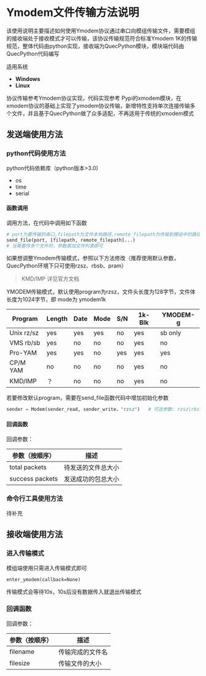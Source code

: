 # Ymodem文件传输方法说明

该使用说明主要描述如何使用Ymodem协议通过串口向模组传输文件，需要模组的接收端处于接收模式才可以传输，该协议传输规范符合标准Ymodem 1K的传输规范，整体代码由python实现，接收端为QuecPython模块，模块端代码由QuecPython代码编写

适用系统

- **Windows**
- **Linux**

协议传输参考Ymodem协议实现，代码实现参考 Pypi的xmodem模块，在xmodem协议的基础上实现了ymodem协议传输，新增特性支持单次连接传输多个文件，并且基于QuecPython做了众多适配，不再适用于传统的xmodem模式

## 发送端使用方法

### python代码使用方法

python代码依赖库（python版本>3.0)

- os
- time
- serial

#### 函数调用

调用方法，在代码中调用如下函数

```python
# port为要传输的串口,filepath为文件本地路径,remote_filepath为传输到模组中的路径(绝对路径)
send_file(port, [filepath, remote_filepath]...)
# 当需要传多个文件时，参数累加文件列表即可
```

如果想调整Ymodem传输模式，参照以下方法修改（推荐使用默认参数，QuecPython环境下只可使用rzsz、rbsb、pram）

> KMD/IMP 详见官方文档

YMODEM传输模式，默认使用program为rzsz，文件头长度为128字节，文件体长度为1024字节，即 mode为 ymodem1k

|Program   | Length | Date | Mode | S/N | 1k-Blk | YMODEM-g|
| ---- | ---- | ---- | ---- | ---- | ---- | ---- |
|Unix rz/sz | yes    | yes  | yes  | no  | yes    | sb only  |
|VMS rb/sb  | yes    | no   | no   | no  | yes    | no       |
|Pro-YAM    | yes    | yes  | no   | yes | yes    | yes      |
|CP/M YAM   | no     | no   | no   | no  | yes    | no       |
|KMD/IMP    | ？   | no   | no   | no  | yes    | no       |

若要修改默认program，需要在send_file函数代码中增加初始化参数

```python
sender = Modem(sender_read, sender_write，"rzsz")   # 可选参数: rzsz|rbsb|pyam|cyam|kimp
```

#### 回调函数

回调参数：

| 参数（按顺序）  | 描述               |
| --------------- | ------------------ |
| total packets   | 待发送的文件总大小 |
| success packets | 发送成功的包总大小 |

### 命令行工具使用方法

待补充

## 接收端使用方法

### 进入传输模式

模组端使用只需进入传输模式即可

```
enter_ymodem(callback=None)
```

传输模式会等待10s，10s后没有数据传入就退出传输模式

### 回调函数

回调参数：

| 参数（按顺序） | 描述             |
| -------------- | ---------------- |
| filename       | 传输完成的文件名 |
| filesize       | 传输文件的大小   |